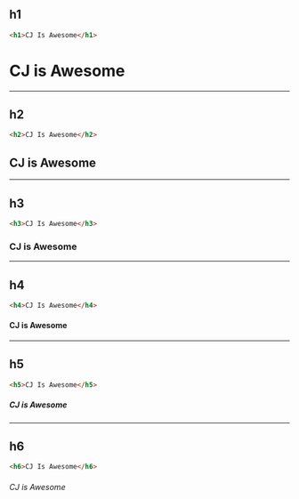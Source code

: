 ## h1

```html
<h1>CJ Is Awesome</h1>
```

# CJ is Awesome


----


## h2

```html
<h2>CJ Is Awesome</h2>
```

## CJ is Awesome


----

## h3

```html
<h3>CJ Is Awesome</h3>
```

### CJ is Awesome


----



## h4

```html
<h4>CJ Is Awesome</h4>
```

#### CJ is Awesome


----


## h5

```html
<h5>CJ Is Awesome</h5>
```

##### CJ is Awesome


----



## h6

```html
<h6>CJ Is Awesome</h6>
```

###### CJ is Awesome